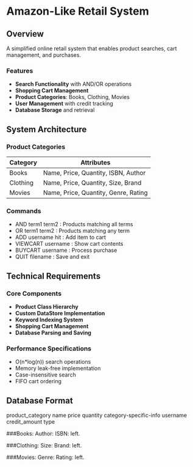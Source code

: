 # Amazon-Like Retail System

## Overview
A simplified online retail system that enables product searches, cart management, and purchases.

### Features
- **Search Functionality** with AND/OR operations
- **Shopping Cart Management**
- **Product Categories**: Books, Clothing, Movies
- **User Management** with credit tracking
- **Database Storage** and retrieval

## System Architecture

### Product Categories
| Category | Attributes |
|----------|------------|
| Books    | Name, Price, Quantity, ISBN, Author |
| Clothing | Name, Price, Quantity, Size, Brand |
| Movies   | Name, Price, Quantity, Genre, Rating |

### Commands
- AND term1 term2   :  Products matching all terms
- OR term1 term2    :  Products matching any term
- ADD username hit  :  Add item to cart
- VIEWCART username :  Show cart contents
- BUYCART username  :  Process purchase
- QUIT filename     :  Save and exit


## Technical Requirements

### Core Components
- **Product Class Hierarchy**
- **Custom DataStore Implementation**
- **Keyword Indexing System**
- **Shopping Cart Management**
- **Database Parsing and Saving**

### Performance Specifications
- O(n*log(n)) search operations
- Memory leak-free implementation
- Case-insensitive search
- FIFO cart ordering

## Database Format
<products> product_category name price quantity category-specific-info </products>
<users> username credit_amount type </users> 

###Books:
<name>
Author: <author>
ISBN: <isbn>
<price> <quantity> left.

###Clothing:
<name>
Size: <size>
Brand: <brand>
<price> <quantity> left.

###Movies:
<name>
Genre: <genre>
Rating: <rating>
<price> <quantity> left.

